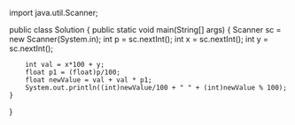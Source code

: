 import java.util.Scanner;

public class Solution {
    public static void main(String[] args) {
        Scanner sc = new Scanner(System.in);
        int p = sc.nextInt();
        int x = sc.nextInt();
        int y = sc.nextInt();

        int val = x*100 + y;
        float p1 = (float)p/100;
        float newValue = val + val * p1;
        System.out.println((int)newValue/100 + " " + (int)newValue % 100);
    }
}
